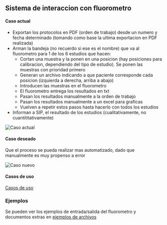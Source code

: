 ## Sistema de interaccion con fluorometro

#### Caso actual

* Exportan los protocolos en PDF (orden de trabajo) desde un numero y fecha determinado (tomando como base la ultima exportacion en PDF realizada)
* Arman la bandeja (no recuerdo si ese es el nombre) que va al fluorometro para 1 de los 6 estudios que hacen:
   * Cortan una muestra y la ponen en una posicion (hay posiciones para calibracion, dependiendo del tipo de estudio). Se ponen las muestras con prioridad primero
   * Generan un archivo indicando a que paciente corresponde cada posicion (izquierda a derecha, arriba a abajo)
   * Introducen las muestras en el fluorometro
   * El fluorometro entrega los resultados en txt
   * Pasan los resultados manualmente a la orden de trabajo
   * Pasan los resultados manualmente a un excel para graficas
   * Vuelven a repetir estos pasos hasta hacerlo con todos los estudios
* Informan a SIP, el resultado de los estudios (cualitativamente, no cuantititativamente)

![Caso actual](caso-actual.puml)

#### Caso deseado

Que el proceso se pueda realizar mas automatizado, dado que manualmente es muy propenso a error

![Caso nuevo](caso-nuevo.puml)


#### Casos de uso

[Casos de uso](casos_de_uso/HOME)

### Ejemplos

Se pueden ver los ejemplos de entrada/salida del fluorometro y documentos extras en [ejemplos de archivos](archivos%20de%20ejemplo/HOME)
